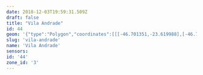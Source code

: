 ```yaml
---
date: 2018-12-03T19:59:31.509Z
draft: false
title: "Vila Andrade"
id: 44
geom: '{"type":"Polygon","coordinates":[[[-46.701351,-23.619988],[-46.701687,-23.6198],[-46.701965,-23.619444],[-46.702039,-23.619086],[-46.701947,-23.6183],[-46.702072,-23.618089],[-46.702329,-23.617937],[-46.703655,-23.617682],[-46.706987,-23.617404],[-46.712358,-23.616738],[-46.712615,-23.616514],[-46.713438,-23.615403],[-46.713938,-23.614479],[-46.71412,-23.613938],[-46.71431,-23.613893],[-46.714815,-23.614033],[-46.715193,-23.61391],[-46.716514,-23.612813],[-46.717492,-23.611856],[-46.717964,-23.611606],[-46.718759,-23.611404],[-46.7194,-23.611391],[-46.719797,-23.611449],[-46.720814,-23.612018],[-46.72163,-23.612126],[-46.728087,-23.611547],[-46.728517,-23.612002],[-46.730789,-23.613635],[-46.731158,-23.614067],[-46.731534,-23.614811],[-46.732863,-23.61467],[-46.733367,-23.614735],[-46.734144,-23.614952],[-46.734067,-23.615103],[-46.735503,-23.61665],[-46.735892,-23.616925],[-46.736204,-23.617003],[-46.736604,-23.617036],[-46.736981,-23.616944],[-46.739826,-23.615628],[-46.740684,-23.615118],[-46.7408,-23.614954],[-46.741692,-23.614993],[-46.742345,-23.615392],[-46.742561,-23.615383],[-46.742591,-23.615229],[-46.746205,-23.614984],[-46.746345,-23.615126],[-46.746393,-23.615452],[-46.746514,-23.615651],[-46.748659,-23.617011],[-46.749769,-23.617173],[-46.741341,-23.634113],[-46.741611,-23.634458],[-46.74187,-23.635627],[-46.743235,-23.637464],[-46.743899,-23.6381],[-46.74486,-23.638846],[-46.745009,-23.6391],[-46.745051,-23.6394],[-46.746123,-23.639517],[-46.746536,-23.639648],[-46.746776,-23.639802],[-46.746967,-23.640106],[-46.747057,-23.640523],[-46.746928,-23.640483],[-46.74647,-23.640598],[-46.745875,-23.64098],[-46.743164,-23.641839],[-46.742556,-23.6419],[-46.741771,-23.641779],[-46.741351,-23.641909],[-46.74011,-23.642061],[-46.739735,-23.642151],[-46.739394,-23.642318],[-46.736481,-23.642805],[-46.735016,-23.643199],[-46.731743,-23.643765],[-46.730137,-23.644184],[-46.72827,-23.644268],[-46.726358,-23.644469],[-46.725794,-23.642419],[-46.72516,-23.641036],[-46.72468,-23.640315],[-46.721,-23.636227],[-46.72064,-23.635909],[-46.712029,-23.626709],[-46.711122,-23.625898],[-46.710205,-23.625362],[-46.709359,-23.624953],[-46.706255,-23.623751],[-46.704981,-23.623334],[-46.703673,-23.622693],[-46.702592,-23.621822],[-46.701696,-23.620772],[-46.701351,-23.619988]]]}'
slug: 'vila-andrade'
name: 'Vila Andrade'
sensors:
id: '44'
zone_id: '3'
---
```

		